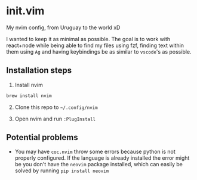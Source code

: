 # init.vim

My nvim config, from Uruguay to the world xD

I wanted to keep it as minimal as possible. The goal is to work with react+node while being able to find my files using fzf, finding text within them using `Ag` and having keybindings be as similar to `vscode`'s as possible.

## Installation steps

1. Install nvim

```zsh
brew install nvim
```

2. Clone this repo to `~/.config/nvim`

3. Open nvim and run `:PlugInstall`

## Potential problems

* You may have `coc.nvim` throw some errors because python is not properly configured. If the language is already installed the error might be you don't have the `neovim` package installed, which can easily be solved by running `pip install neovim`

